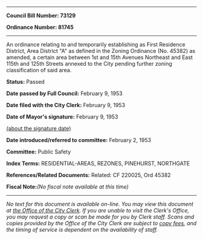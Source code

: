 

********

**Council Bill Number: 73129**
   
**Ordinance Number: 81745**
********

 An ordinance relating to and temporarily establishing as First Residence District, Area District "A" as defined in the Zoning Ordinance (No. 45382) as amended, a certain area between 1st and 15th Avenues Northeast and East 115th and 125th Streets annexed to the City pending further zoning classification of said area.

**Status:** Passed
   
**Date passed by Full Council:** February 9, 1953
   
**Date filed with the City Clerk:** February 9, 1953
   
**Date of Mayor's signature:** February 9, 1953
   
[(about the signature date)](/~public/approvaldate.htm)
   
   
   
**Date introduced/referred to committee:** February 2, 1953
   
**Committee:** Public Safety
   
   
**Index Terms:** RESIDENTIAL-AREAS, REZONES, PINEHURST, NORTHGATE

**References/Related Documents:** Related: CF 220025, Ord 45382

**Fiscal Note:**_(No fiscal note available at this time)_
********

_No text for this document is available on-line. You may view this document at [the Office of the City Clerk](http://www.seattle.gov/leg/clerk/contactUs.htm). If you are unable to visit the Clerk's Office, you may request a copy or scan be made for you by Clerk staff. Scans and copies provided by the Office of the City Clerk are subject to [copy fees](http://clerk.seattle.gov/~public/clerkfees.htm), and the timing of service is dependent on the availability of staff._


